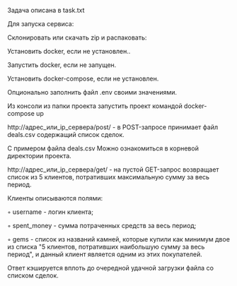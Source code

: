 Задача описана в task.txt


Для запуска сервиса:

Склонировать или скачать zip и распаковать:

Установить docker, если не установлен..

Запустить docker, если не запущен.

Установить docker-compose, если не установлен.

Опционально заполнить файл .env своими значениями.

Из консоли из папки проекта запустить проект командой docker-compose up

http://адрес_или_ip_сервера/post/ - в POST-запросе принимает файл deals.csv содержащий список сделок.

С примером файла deals.csv Можно ознакомиться в корневой директории проекта.

http://адрес_или_ip_сервера/get/ - на пустой GET-запрос возвращает список из 5 клиентов, потративших максимальную сумму за весь период.

Клиенты описываются полями:

  ◦ username - логин клиента; 

  ◦ spent_money - сумма потраченных средств за весь период; 

  ◦ gems - список из названий камней, которые купили как минимум двое из списка "5 клиентов, потративших наибольшую сумму за весь период", и данный клиент является одним из этих покупателей.

Ответ кэшируется вплоть до очередной удачной загрузки файла со списком сделок.
